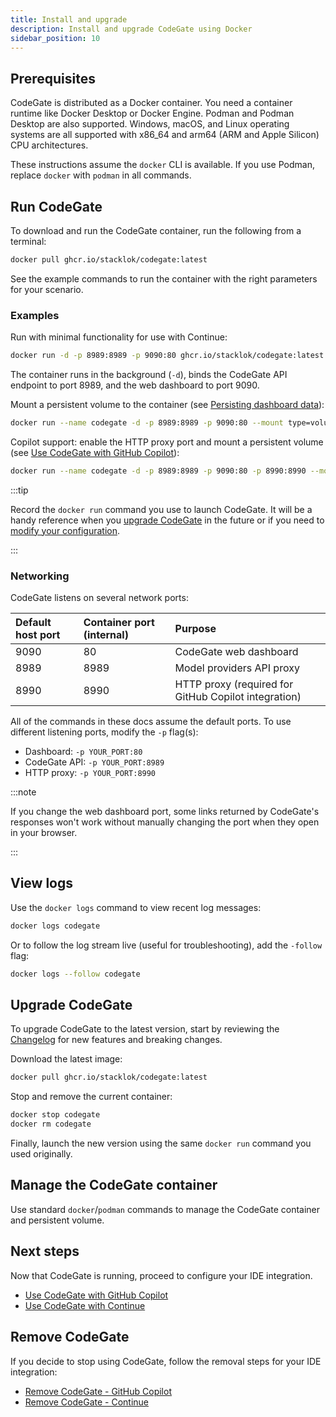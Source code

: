 ```yaml
---
title: Install and upgrade
description: Install and upgrade CodeGate using Docker
sidebar_position: 10
---
```


## Prerequisites

CodeGate is distributed as a Docker container. You need a container runtime like
Docker Desktop or Docker Engine. Podman and Podman Desktop are also supported.
Windows, macOS, and Linux operating systems are all supported with x86_64 and
arm64 (ARM and Apple Silicon) CPU architectures.

These instructions assume the `docker` CLI is available. If you use Podman,
replace `docker` with `podman` in all commands.

## Run CodeGate

To download and run the CodeGate container, run the following from a terminal:

```bash
docker pull ghcr.io/stacklok/codegate:latest
```

See the example commands to run the container with the right parameters for your
scenario.

### Examples

Run with minimal functionality for use with Continue:

```bash
docker run -d -p 8989:8989 -p 9090:80 ghcr.io/stacklok/codegate:latest
```

The container runs in the background (`-d`), binds the CodeGate API endpoint to
port 8989, and the web dashboard to port 9090.

Mount a persistent volume to the container (see
[Persisting dashboard data](./dashboard.md#persisting-dashboard-data)):

```bash
docker run --name codegate -d -p 8989:8989 -p 9090:80 --mount type=volume,src=codegate_volume,dst=/app/codegate_volume ghcr.io/stacklok/codegate:latest
```

Copilot support: enable the HTTP proxy port and mount a persistent volume (see
[Use CodeGate with GitHub Copilot](./use-with-copilot.mdx)):

```bash
docker run --name codegate -d -p 8989:8989 -p 9090:80 -p 8990:8990 --mount type=volume,src=codegate_volume,dst=/app/codegate_volume ghcr.io/stacklok/codegate:latest
```

:::tip

Record the `docker run` command you use to launch CodeGate. It will be a handy
reference when you [upgrade CodeGate](#upgrade-codegate) in the future or if you
need to [modify your configuration](./configure.md).

:::

### Networking

CodeGate listens on several network ports:

| Default host port | Container port (internal) | Purpose                                              |
| :---------------- | :------------------------ | :--------------------------------------------------- |
| 9090              | 80                        | CodeGate web dashboard                               |
| 8989              | 8989                      | Model providers API proxy                            |
| 8990              | 8990                      | HTTP proxy (required for GitHub Copilot integration) |

All of the commands in these docs assume the default ports. To use different
listening ports, modify the `-p` flag(s):

- Dashboard: `-p YOUR_PORT:80`
- CodeGate API: `-p YOUR_PORT:8989`
- HTTP proxy: `-p YOUR_PORT:8990`

:::note

If you change the web dashboard port, some links returned by CodeGate's
responses won't work without manually changing the port when they open in your
browser.

:::

## View logs

Use the `docker logs` command to view recent log messages:

```bash
docker logs codegate
```

Or to follow the log stream live (useful for troubleshooting), add the `-follow`
flag:

```bash
docker logs --follow codegate
```

## Upgrade CodeGate

To upgrade CodeGate to the latest version, start by reviewing the
[Changelog](../about/changelog.md) for new features and breaking changes.

Download the latest image:

```bash
docker pull ghcr.io/stacklok/codegate:latest
```

Stop and remove the current container:

```bash
docker stop codegate
docker rm codegate
```

Finally, launch the new version using the same `docker run` command you used
originally.

## Manage the CodeGate container

Use standard `docker`/`podman` commands to manage the CodeGate container and
persistent volume.

## Next steps

Now that CodeGate is running, proceed to configure your IDE integration.

- [Use CodeGate with GitHub Copilot](./use-with-copilot.mdx)
- [Use CodeGate with Continue](./use-with-continue.mdx)

## Remove CodeGate

If you decide to stop using CodeGate, follow the removal steps for your IDE
integration:

- [Remove CodeGate - GitHub Copilot](./use-with-copilot.mdx#remove-codegate)
- [Remove CodeGate - Continue](./use-with-continue.mdx#remove-codegate)
